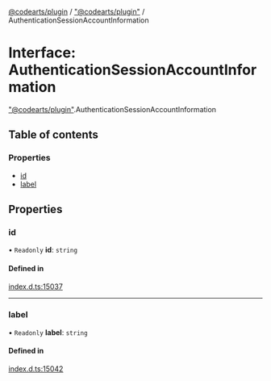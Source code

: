 [@codearts/plugin](../README.md) / ["@codearts/plugin"](../modules/_codearts_plugin_.md) / AuthenticationSessionAccountInformation

# Interface: AuthenticationSessionAccountInformation

["@codearts/plugin"](../modules/_codearts_plugin_.md).AuthenticationSessionAccountInformation

## Table of contents

### Properties

- [id](codearts_plugin_.AuthenticationSessionAccountInformation.md#id)
- [label](codearts_plugin_.AuthenticationSessionAccountInformation.md#label)

## Properties

### id

• `Readonly` **id**: `string`

#### Defined in

[index.d.ts:15037](https://github.com/huaweicloud/cloudide-plugin-api/blob/203b986/index.d.ts#L15037)

___

### label

• `Readonly` **label**: `string`

#### Defined in

[index.d.ts:15042](https://github.com/huaweicloud/cloudide-plugin-api/blob/203b986/index.d.ts#L15042)

